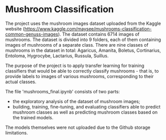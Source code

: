 # Mushroom Classification

The project uses the mushroom images dataset uploaded from the Kaggle website (https://www.kaggle.com/maysee/mushrooms-classification-common-genuss-images). The dataset contains 6714 images of mushrooms. The dataset is divided into 9 folders, each of them containing images of mushrooms of a separate class. There are nine classes of mushrooms in the dataset in total: Agaricus, Amanita, Boletus, Cortinarius, Entoloma, Hygrocybe, Lactarius, Russula, Suillus.

The purpose of the project is to apply transfer learning for training classifiers that would be able to correctly classify mushrooms - that is, to provide labels to images of various mushrooms, corresponding to their actual classes.

The file 'mushrooms_final.ipynb' consists of two parts:

- the exploratory analysis of the dataset of mushroom images;
- building, training, fine-tuning, and evaluating classifiers able to predict mushroom classes as well as predicting mushroom classes based on the trained models.

The models themselves were not uploaded due to the Github storage limitations.
